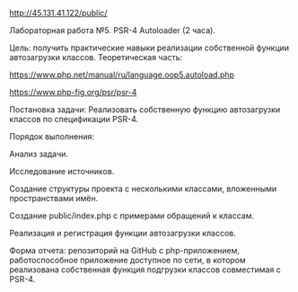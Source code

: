 http://45.131.41.122/public/

Лабораторная работа №5. PSR-4 Autoloader (2 часа).

Цель: получить практические навыки реализации собственной функции автозагрузки классов.
Теоретическая часть:

https://www.php.net/manual/ru/language.oop5.autoload.php

https://www.php-fig.org/psr/psr-4

Постановка задачи: Реализовать собственную функцию автозагрузки классов по спецификации PSR-4.

Порядок выполнения:

Анализ задачи.

Исследование источников.

Создание структуры проекта с несколькими классами, вложенными пространствами имён.

Создание public/index.php с примерами обращений к классам.

Реализация и регистрация функции автозагрузки классов.

Форма отчета: репозиторий на GitHub с php-приложением, работоспособное приложение доступное по сети,
в котором реализована собственная функция подгрузки классов совместимая с PSR-4.
